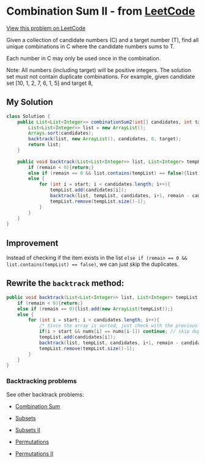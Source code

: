# Combination Sum II - from [LeetCode](https://leetcode.com)
[View this problem on LeetCode](https://leetcode.com/problems/combination-sum-ii/description/)

Given a collection of candidate numbers (C) and a target number (T), find all unique combinations in C where the candidate numbers sums to T.

Each number in C may only be used once in the combination.

Note:
All numbers (including target) will be positive integers.
The solution set must not contain duplicate combinations.
For example, given candidate set [10, 1, 2, 7, 6, 1, 5] and target 8, 

## My Solution
```java
class Solution {
    public List<List<Integer>> combinationSum2(int[] candidates, int target) {
        List<List<Integer>> list = new ArrayList();
        Arrays.sort(candidates);
        backtrack(list, new ArrayList(), candidates, 0, target);
        return list;
    }
    
    public void backtrack(List<List<Integer>> list, List<Integer> tempList, int[] candidates, int start, int remain){
        if (remain < 0){return;}
        else if (remain == 0 && list.contains(tempList) == false){list.add(new ArrayList(tempList));}
        else {
            for (int i = start; i < candidates.length; i++){
                tempList.add(candidates[i]);
                backtrack(list, tempList, candidates, i+1, remain - candidates[i]);
                tempList.remove(tempList.size()-1);
            }
        }
    }
}
```

## Improvement
Instead of checking if the item exists in the list `else if (remain == 0 && list.contains(tempList) == false)`, we can just skip the duplicates.
## Rewrite the `backtrack` method:

```Java
public void backtrack(List<List<Integer>> list, List<Integer> tempList, int[] candidates, int start, int remain){
    if (remain < 0){return;}
    else if (remain == 0){list.add(new ArrayList(tempList));}
    else {
        for (int i = start; i < candidates.length; i++){
            /* Since the array is sorted, just check with the previous element to see if it is a duplicate. */
            if(i > start && nums[i] == nums[i-1]) continue; // skip duplicates
            tempList.add(candidates[i]);
            backtrack(list, tempList, candidates, i+1, remain - candidates[i]);
            tempList.remove(tempList.size()-1);
        }
    }
}
```

### Backtracking problems
See other backtrack problems:

* [Combination Sum](combination-sum.md)

* [Subsets](subsets.md)

* [Subsets II](subsets2.md)

* [Permutations](permutations.md)

* [Permutations II](permutations2.md)